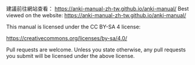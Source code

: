 建議前往網站查看： https://anki-manual-zh-tw.github.io/anki-manual/
Best viewed on the website: https://anki-manual-zh-tw.github.io/anki-manual/

This manual is licensed under the CC BY-SA 4 license:

https://creativecommons.org/licenses/by-sa/4.0/

Pull requests are welcome. Unless you state otherwise, any pull requests you
submit will be licensed under the above license.
